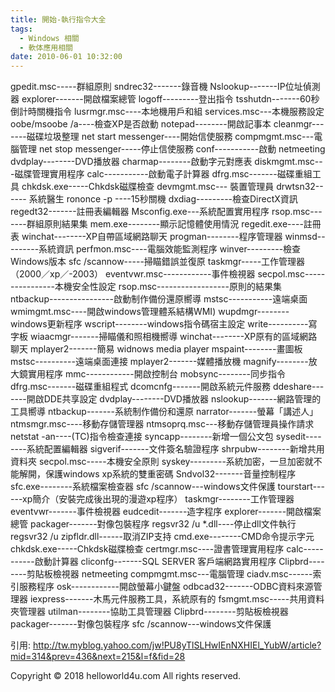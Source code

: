 ```yaml
---
title: 開始-執行指令大全
tags:
  - Windows 相關
  - 軟体應用相關
date: 2010-06-01 10:32:00
---
```


gpedit.msc-----群組原則
sndrec32-------錄音機
Nslookup-------IP位址偵測器
explorer-------開啟檔案總管
logoff---------登出指令 tsshutdn-------60秒倒計時關機指令
lusrmgr.msc----本地機用戶和組
services.msc---本機服務設定
oobe/msoobe /a----檢查XP是否啟動
notepad--------開啟記事本
cleanmgr-------磁碟垃圾整理
net start messenger----開始信使服務
compmgmt.msc---電腦管理
net stop messenger-----停止信使服務
conf-----------啟動
netmeeting dvdplay--------DVD播放器 charmap--------啟動字元對應表
diskmgmt.msc---磁牒管理實用程序
calc-----------啟動電子計算器
dfrg.msc-------磁碟重組工具
chkdsk.exe-----Chkdsk磁牒檢查 devmgmt.msc--- 裝置管理員 drwtsn32------ 系統醫生
rononce -p ----15秒關機 dxdiag---------檢查DirectX資訊
regedt32-------註冊表編輯器 Msconfig.exe---系統配置實用程序
rsop.msc-------群組原則結果集
mem.exe--------顯示記憶體使用情況
regedit.exe----註冊表
winchat--------XP自帶區域網路聊天
progman--------程序管理器
winmsd---------系統資訊 perfmon.msc----電腦效能監測程序
winver---------檢查Windows版本
sfc /scannow-----掃瞄錯誤並復原
taskmgr-----工作管理器（2000／xp／-2003）
eventvwr.msc------------事件檢視器
secpol.msc----------------本機安全性設定
rsop.msc------------------原則的結果集
ntbackup----------------啟動制作備份還原嚮導
mstsc-----------遠端桌面
wmimgmt.msc----開啟windows管理體系結構WMI)
wupdmgr--------windows更新程序
wscript--------windows指令碼宿主設定
write----------寫字板
wiaacmgr-------掃瞄儀和照相機嚮導
winchat--------XP原有的區域網路聊天
mplayer2-------簡易
widnows media player mspaint--------畫圖板
mstsc----------遠端桌面連接
mplayer2-------媒體播放機
magnify--------放大鏡實用程序
mmc------------開啟控制台
mobsync--------同步指令
dfrg.msc-------磁碟重組程式
dcomcnfg-------開啟系統元件服務
ddeshare-------開啟DDE共享設定
dvdplay--------DVD播放器
nslookup-------網路管理的工具嚮導
ntbackup-------系統制作備份和還原
narrator-------螢幕「講述人」
ntmsmgr.msc----移動存儲管理器
ntmsoprq.msc---移動存儲管理員操作請求
netstat -an----(TC)指令檢查連接
syncapp--------新增一個公文包
sysedit--------系統配置編輯器
sigverif-------文件簽名驗證程序
shrpubw--------新增共用資料夾
secpol.msc-----本機安全原則
syskey---------系統加密，一旦加密就不能解開，保護windows xp系統的雙重密碼
Sndvol32-------音量控制程序
sfc.exe--------系統檔案檢查器
sfc /scannow---windows文件保護
tourstart------xp簡介（安裝完成後出現的漫遊xp程序）
taskmgr--------工作管理器
eventvwr-------事件檢視器
eudcedit-------造字程序
explorer-------開啟檔案總管
packager-------對像包裝程序
regsvr32 /u *.dll----停止dll文件執行
regsvr32 /u zipfldr.dll------取消ZIP支持
cmd.exe--------CMD命令提示字元 chkdsk.exe-----Chkdsk磁牒檢查
certmgr.msc----證書管理實用程序
calc-----------啟動計算器
cliconfg-------SQL SERVER 客戶端網路實用程序
Clipbrd--------剪貼板檢視器
netmeeting compmgmt.msc---電腦管理
ciadv.msc------索引服務程序
osk------------開啟螢幕小鍵盤
odbcad32-------ODBC資料來源管理器
iexpress-------木馬元件服務工具，系統原有的
fsmgmt.msc-----共用資料夾管理器
utilman--------協助工具管理器
Clipbrd--------剪貼板檢視器 packager-------對像包裝程序
sfc /scannow---windows文件保護

引用: http://tw.myblog.yahoo.com/jw!PU8yTlSLHwIEnNXHIEl_YubW/article?mid=314&prev=436&next=215&l=f&fid=28<div class="blogger-post-footer">Copyright © 2018 helloworld4u.com All rights reserved.</div>